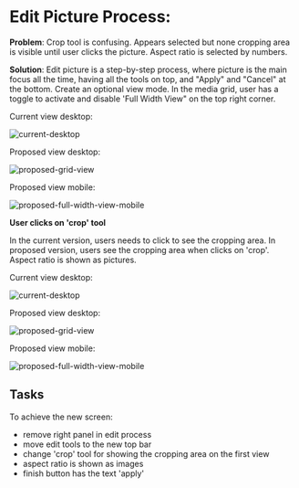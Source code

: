 # Edit Picture Process:

**Problem**: Crop tool is confusing. Appears selected but none cropping area is visible until user clicks the picture.
Aspect ratio is selected by numbers.

**Solution**: Edit picture is a step-by-step process, where picture is the main focus all the time, having all the tools on top, and "Apply" and "Cancel" at the bottom.
Create an optional view mode. In the media grid, user has a toggle to activate and disable 'Full Width View" on the top right corner.

Current view desktop:

![current-desktop](https://dl.dropboxusercontent.com/u/26720862/wordpress/files2/ec1.png)

Proposed view desktop:

![proposed-grid-view](https://dl.dropboxusercontent.com/u/26720862/wordpress/files2/e1.png)

Proposed view mobile:

![proposed-full-width-view-mobile](https://dl.dropboxusercontent.com/u/26720862/wordpress/files2/e2.png)

**User clicks on 'crop' tool**

In the current version, users needs to click to see the cropping area. In proposed version, users see the cropping area when clicks on 'crop'. Aspect ratio is shown as pictures.

Current view desktop:

![current-desktop](https://dl.dropboxusercontent.com/u/26720862/wordpress/files2/ec2.png)

Proposed view desktop:

![proposed-grid-view](https://dl.dropboxusercontent.com/u/26720862/wordpress/files2/e3.png)

Proposed view mobile:

![proposed-full-width-view-mobile](https://dl.dropboxusercontent.com/u/26720862/wordpress/files2/e4.png)

## Tasks

To achieve the new screen:
- remove right panel in edit process
- move edit tools to the new top bar
- change 'crop' tool for showing the cropping area on the first view
- aspect ratio is shown as images
- finish button has the text 'apply'

